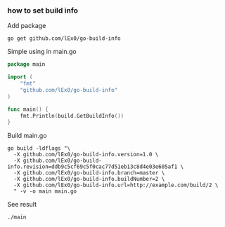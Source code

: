 ### how to set build info
Add package
```shell
go get github.com/lEx0/go-build-info
```

Simple using in main.go
```go
package main

import (
	"fmt"
	"github.com/lEx0/go-build-info"
)

func main() {
	fmt.Println(build.GetBuildInfo())
}
```

Build main.go
```shell
go build -ldflags "\
  -X github.com/lEx0/go-build-info.version=1.0 \
  -X github.com/lEx0/go-build-info.revision=ddb9c5cf69c5f0cac77d51eb13c8d4e03e605af1 \
  -X github.com/lEx0/go-build-info.branch=master \
  -X github.com/lEx0/go-build-info.buildNumber=2 \
  -X github.com/lEx0/go-build-info.url=http://example.com/build/2 \
  " -v -o main main.go
```

See result
```shell
./main
```


